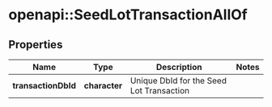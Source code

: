 # openapi::SeedLotTransactionAllOf

## Properties
Name | Type | Description | Notes
------------ | ------------- | ------------- | -------------
**transactionDbId** | **character** | Unique DbId for the Seed Lot Transaction | 



